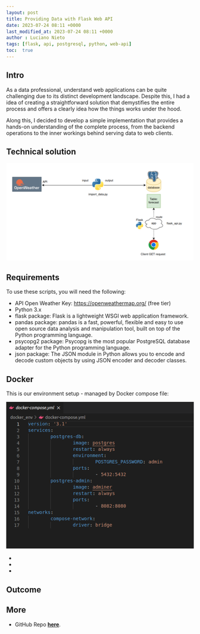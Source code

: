 ```yaml
---
layout: post
title: Providing Data with Flask Web API
date: 2023-07-24 08:11 +0000
last_modified_at: 2023-07-24 08:11 +0000
author : Luciano Nieto
tags: [flask, api, postgresql, python, web-api]
toc:  true
---
```

## Intro

As a data professional, understand web applications can be quite challenging due to its distinct development landscape. Despite this, I had a idea of creating a straightforward solution that demystifies the entire process and offers a clearly idea how the things works under the hood. 

Along this, I decided to develop a simple implementation that provides a hands-on understanding of the complete process, from the backend operations to the inner workings behind serving data to web clients.

## Technical solution

![Google Review Dataset](/imgs/fl0.png)


## Requirements

To use these scripts, you will need the following:

- API Open Weather Key: https://openweathermap.org/ (free tier)
- Python 3.x
- flask package: Flask is a lightweight WSGI web application framework.
- pandas package: pandas is a fast, powerful, flexible and easy to use open source data analysis and manipulation tool, built on top of the Python programming language.
- psycopg2 package: Psycopg is the most popular PostgreSQL database adapter for the Python programming language.
- json package: The JSON module in Python allows you to encode and decode custom objects by using JSON encoder and decoder classes.

## Docker

This is our environment setup - managed by Docker compose file:
> 
![Google Review Dataset](/imgs/fl1.png)

-
-
-

## Outcome

## More

- GitHub Repo **[here](https://github.com/lucnietoX/flask_api.git)**.